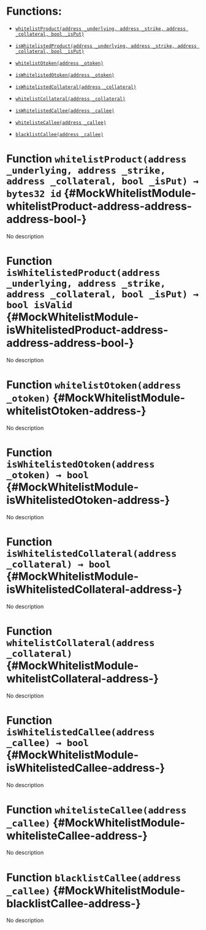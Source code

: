 # Functions:

- [`whitelistProduct(address _underlying, address _strike, address _collateral, bool _isPut)`](#MockWhitelistModule-whitelistProduct-address-address-address-bool-)

- [`isWhitelistedProduct(address _underlying, address _strike, address _collateral, bool _isPut)`](#MockWhitelistModule-isWhitelistedProduct-address-address-address-bool-)

- [`whitelistOtoken(address _otoken)`](#MockWhitelistModule-whitelistOtoken-address-)

- [`isWhitelistedOtoken(address _otoken)`](#MockWhitelistModule-isWhitelistedOtoken-address-)

- [`isWhitelistedCollateral(address _collateral)`](#MockWhitelistModule-isWhitelistedCollateral-address-)

- [`whitelistCollateral(address _collateral)`](#MockWhitelistModule-whitelistCollateral-address-)

- [`isWhitelistedCallee(address _callee)`](#MockWhitelistModule-isWhitelistedCallee-address-)

- [`whitelisteCallee(address _callee)`](#MockWhitelistModule-whitelisteCallee-address-)

- [`blacklistCallee(address _callee)`](#MockWhitelistModule-blacklistCallee-address-)

# Function `whitelistProduct(address _underlying, address _strike, address _collateral, bool _isPut) → bytes32 id` {#MockWhitelistModule-whitelistProduct-address-address-address-bool-}

No description

# Function `isWhitelistedProduct(address _underlying, address _strike, address _collateral, bool _isPut) → bool isValid` {#MockWhitelistModule-isWhitelistedProduct-address-address-address-bool-}

No description

# Function `whitelistOtoken(address _otoken)` {#MockWhitelistModule-whitelistOtoken-address-}

No description

# Function `isWhitelistedOtoken(address _otoken) → bool` {#MockWhitelistModule-isWhitelistedOtoken-address-}

No description

# Function `isWhitelistedCollateral(address _collateral) → bool` {#MockWhitelistModule-isWhitelistedCollateral-address-}

No description

# Function `whitelistCollateral(address _collateral)` {#MockWhitelistModule-whitelistCollateral-address-}

No description

# Function `isWhitelistedCallee(address _callee) → bool` {#MockWhitelistModule-isWhitelistedCallee-address-}

No description

# Function `whitelisteCallee(address _callee)` {#MockWhitelistModule-whitelisteCallee-address-}

No description

# Function `blacklistCallee(address _callee)` {#MockWhitelistModule-blacklistCallee-address-}

No description
